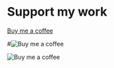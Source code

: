
# Support my work

[Buy me a coffee](https://buymeacoffee.com/ndu69)

#![Buy me a coffee](https://worldofprintables.com/wp-content/uploads/2024/01/Free-Coffee-Cup-SVG.svg)

![Buy me a coffee](https://www.svgrepo.com/download/530366/coffee.svg)
